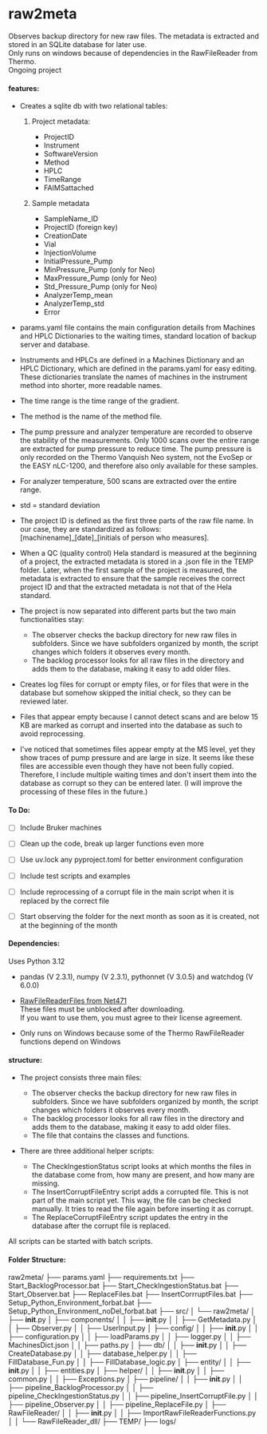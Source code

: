 # raw2meta
Observes backup directory for new raw files. The metadata is extracted and stored in an SQLite database for later use.  
Only runs on windows because of dependencies in the RawFileReader from Thermo.  
Ongoing project

#### features: 
- Creates a sqlite db with two relational tables:
  1. Project metadata:
     - ProjectID
     - Instrument
     - SoftwareVersion
     - Method
     - HPLC
     - TimeRange
     - FAIMSattached

  2. Sample metadata
     - SampleName_ID
     - ProjectID (foreign key)
     - CreationDate
     - Vial
     - InjectionVolume
     - InitialPressure_Pump
     - MinPressure_Pump (only for Neo)
     - MaxPressure_Pump (only for Neo)
     - Std_Pressure_Pump (only for Neo)
     - AnalyzerTemp_mean
     - AnalyzerTemp_std
     - Error


- params.yaml file contains the main configuration details from Machines and HPLC Dictionaries to the waiting times, standard location of backup server and database. 

- Instruments and HPLCs are defined in a Machines Dictionary and an HPLC Dictionary, which are defined in the params.yaml for easy editing. These dictionaries translate the names of machines in the instrument method into shorter, more readable names.
- The time range is the time range of the gradient.
- The method is the name of the method file.
- The pump pressure and analyzer temperature are recorded to observe the stability of the measurements. Only 1000 scans over the entire range are extracted for pump pressure to reduce time. The pump pressure is only recorded on the Thermo Vanquish Neo system, not the EvoSep or the EASY nLC-1200, and therefore also only available for these samples.
- For analyzer temperature, 500 scans are extracted over the entire range.
- std = standard deviation
  
- The project ID is defined as the first three parts of the raw file name. In our case, they are standardized as follows:  \[machinename]\_\[date]\_\[initials of person who measures]. 
- When a QC (quality control) Hela standard is measured at the beginning of a project, the extracted metadata is stored in a .json file in the TEMP folder. Later, when the first sample of the project is measured, the metadata is extracted to ensure that the sample receives the correct project ID and that the extracted metadata is not that of the Hela standard.

- The project is now separated into different parts but the two main functionalities stay:
  + The observer checks the backup directory for new raw files in subfolders. Since we have subfolders organized by month, the script changes which folders it observes every month.
  + The backlog processor looks for all raw files in the directory and adds them to the database, making it easy to add older files.
 
- Creates log files for corrupt or empty files, or for files that were in the database but somehow skipped the initial check, so they can be reviewed later.

- Files that appear empty because I cannot detect scans and are below 15 KB are marked as corrupt and inserted into the database as such to avoid reprocessing.
- I've noticed that sometimes files appear empty at the MS level, yet they show traces of pump pressure and are large in size. It seems like these files are accessible even though they have not been fully copied. Therefore, I include multiple waiting times and don't insert them into the database as corrupt so they can be entered later. (I will improve the processing of these files in the future.)
 
#### To Do:
- [ ] Include Bruker machines
- [ ] Clean up the code, break up larger functions even more
- [ ] Use uv.lock any pyproject.toml for better environment configuration
- [ ] Include test scripts and examples
- [ ] Include reprocessing of a corrupt file in the main script when it is replaced by the correct file
- [ ] Start observing the folder for the next month as soon as it is created, not at the beginning of the month


#### Dependencies:
Uses Python 3.12
- pandas (V 2.3.1), numpy (V 2.3.1), pythonnet (V 3.0.5) and watchdog (V 6.0.0) 
- [RawFileReaderFiles from Net471](https://github.com/thermofisherlsms/RawFileReader)  
  These files must be unblocked after downloading.  
  If you want to use them, you must agree to their license agreement.  

- Only runs on Windows because some of the Thermo RawFileReader functions depend on Windows   

#### structure:
- The project consists three main files:
  + The observer checks the backup directory for new raw files in subfolders. Since we have subfolders organized by month, the script changes which folders it observes every month.
  + The backlog processor looks for all raw files in the directory and adds them to the database, making it easy to add older files.
  + The file that contains the classes and functions.  
   
- There are three additional helper scripts:
  + The CheckIngestionStatus script looks at which months the files in the database come from, how many are present, and how many are missing.
  + The InsertCorruptFileEntry script adds a corrupted file. This is not part of the main script yet. This way, the file can be checked manually. It tries to read the file again before inserting it as corrupt.
  + The ReplaceCorruptFileEntry script updates the entry in the database after the corrupt file is replaced.

All scripts can be started with batch scripts. 
    
#### Folder Structure:
raw2meta/
├── params.yaml
├── requirements.txt
├── Start_BacklogProcessor.bat
├── Start_CheckIngestionStatus.bat
├── Start_Observer.bat
├── ReplaceFiles.bat
├── InsertCorrruptFiles.bat
├── Setup_Python_Environment_forbat.bat
├── Setup_Python_Environment_noDel_forbat.bat
├── src/
│   └── raw2meta/
│       ├── __init__.py
│       ├── components/
│       │   ├── __init__.py
│       │   ├── GetMetadata.py
│       │   ├── Observer.py
│       │   ├── UserInput.py
│       ├── config/
│       │   ├── __init__.py
│       │   ├── configuration.py
│       │   ├── loadParams.py
│       │   ├── logger.py
│       │   ├── MachinesDict.json
│       │   ├── paths.py
│       ├── db/
│       │   ├── __init__.py
│       │   ├── CreateDatabase.py
│       │   ├── database_helper.py
│       │   ├── FillDatabase_Fun.py
│       │   ├── FillDatabase_logic.py
│       ├── entity/
│       │   ├── __init__.py
│       │   ├── entities.py
│       ├── helper/
│       │   ├── __init__.py
│       │   ├── common.py
│       │   ├── Exceptions.py
│       ├── pipeline/
│       │   ├── __init__.py
│       │   ├── pipeline_BacklogProcessor.py
│       │   ├── pipeline_CheckIngestionStatus.py
│       │   ├── pipeline_InsertCorruptFile.py
│       │   ├── pipeline_Observer.py
│       │   ├── pipeline_ReplaceFile.py
│       ├── RawFileReader/
│       │   ├── __init__.py
│       │   ├── ImportRawFileReaderFunctions.py
│       │   └── RawFileReader_dll/
├── TEMP/
├── logs/